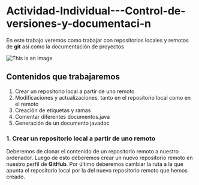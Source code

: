# Actividad-Individual---Control-de-versiones-y-documentaci-n

En este trabajo veremos como trabajar con repositorios locales y remotos de **git** así como la documentación de proyectos

![This is an image](https://i.ibb.co/RTctDC8/github.webp)

## Contenidos que trabajaremos
1. Crear un repositorio local a partir de uno remoto
2. Modificaciones y actualizaciones, tanto en el repositorio local como en el remoto
3. Creación de etiquetas y ramas
4. Comentar diferentes documentos.java
5. Generación de un documento javadoc


### 1. Crear un repositorio local a partir de uno remoto

Deberemos de clonar el contenido de un repositorio remoto a nuestro ordenador. Luego de esto deberemos crear un nuevo repositorio remoto en nuestro perfil de **GitHub**. Por último deberemos cambiar la ruta a la que apunta el repositorio local por la del nuevo repositorio remoto que hemos creado.


